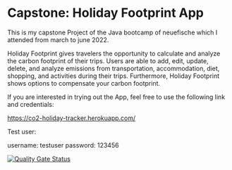 # Capstone: Holiday Footprint App

This is my capstone Project of the Java bootcamp of neuefische which I attended from march to june 2022.

Holiday Footprint gives travelers the opportunity to calculate and analyze the carbon footprint of their trips. Users are able to add, edit, update, delete, and analyze emissions from transportation, accommodation, diet, shopping, and activities during their trips. Furthermore, Holiday Footprint shows options to compensate your carbon footprint.

If you are interested in trying out the App, feel free to use the following link and credentials:

https://co2-holiday-tracker.herokuapp.com/

Test user:

username: testuser password: 123456

[![Quality Gate Status](https://sonarcloud.io/api/project_badges/measure?project=fknoerzer_co2-holiday-tracker-frontend&metric=alert_status)](https://sonarcloud.io/summary/new_code?id=fknoerzer_co2-holiday-tracker-frontend)

